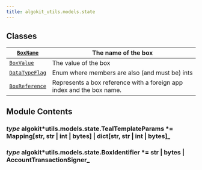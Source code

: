 ```yaml
---
title: algokit_utils.models.state
---
```


## Classes

| [`BoxName`](/reference/algokit-utils-py/api/BoxName#algokit_utils.models.state.BoxName)                | The name of the box                                                   |
| ------------------------------------------------------------------------------------------------------ | --------------------------------------------------------------------- |
| [`BoxValue`](/reference/algokit-utils-py/api/BoxValue#algokit_utils.models.state.BoxValue)             | The value of the box                                                  |
| [`DataTypeFlag`](/reference/algokit-utils-py/api/DataTypeFlag#algokit_utils.models.state.DataTypeFlag) | Enum where members are also (and must be) ints                        |
| [`BoxReference`](/reference/algokit-utils-py/api/BoxReference#algokit_utils.models.state.BoxReference) | Represents a box reference with a foreign app index and the box name. |

## Module Contents

### _type_ algokit*utils.models.state.TealTemplateParams *= Mapping[str, str | int | bytes] | dict[str, str | int | bytes]\_

### _type_ algokit*utils.models.state.BoxIdentifier *= str | bytes | AccountTransactionSigner\_
